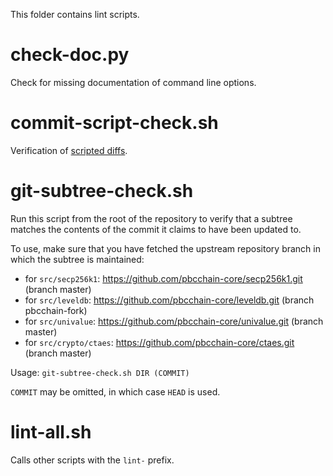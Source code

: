 This folder contains lint scripts.

check-doc.py
============
Check for missing documentation of command line options.

commit-script-check.sh
======================
Verification of [scripted diffs](/doc/developer-notes.md#scripted-diffs).

git-subtree-check.sh
====================
Run this script from the root of the repository to verify that a subtree matches the contents of
the commit it claims to have been updated to.

To use, make sure that you have fetched the upstream repository branch in which the subtree is
maintained:
* for `src/secp256k1`: https://github.com/pbcchain-core/secp256k1.git (branch master)
* for `src/leveldb`: https://github.com/pbcchain-core/leveldb.git (branch pbcchain-fork)
* for `src/univalue`: https://github.com/pbcchain-core/univalue.git (branch master)
* for `src/crypto/ctaes`: https://github.com/pbcchain-core/ctaes.git (branch master)

Usage: `git-subtree-check.sh DIR (COMMIT)`

`COMMIT` may be omitted, in which case `HEAD` is used.

lint-all.sh
===========
Calls other scripts with the `lint-` prefix.
